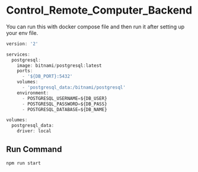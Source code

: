 # Control_Remote_Computer_Backend

You can run this with docker compose file and then run it after setting up your env file.
```js
version: '2'

services:
  postgresql:
    image: bitnami/postgresql:latest
    ports:
      - '${DB_PORT}:5432'
    volumes:
      - 'postgresql_data:/bitnami/postgresql'
    environment:
      - POSTGRESQL_USERNAME=${DB_USER}
      - POSTGRESQL_PASSWORD=${DB_PASS}
      - POSTGRESQL_DATABASE=${DB_NAME}

volumes:
  postgresql_data:
    driver: local


```

## Run Command
```js
npm run start

```
